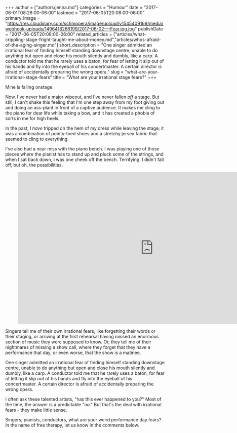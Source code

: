 +++
author = ["authors/jenna.md"]
categories = "Humour"
date = "2017-06-01T08:26:00-06:00"
lastmod = "2017-06-05T20:08:00-06:00"
primary_image = "https://res.cloudinary.com/schmopera/image/upload/v1545409169/media/webhook-uploads/1496418266199/2017-06-02---Fear.jpg.jpg"
publishDate = "2017-06-05T20:08:00-06:00"
related_articles = ["articles/what-crippling-stage-fright-taught-me-about-money.md","articles/whos-afraid-of-the-aging-singer.md"]
short_description = "One singer admitted an irrational fear of finding himself standing downstage centre, unable to do anything but open and close his mouth silently and dumbly, like a carp. A conductor told me that he rarely uses a baton, for fear of letting it slip out of his hands and fly into the eyeball of his concertmaster. A certain director is afraid of accidentally preparing the wrong opera."
slug = "what-are-your-irrational-stage-fears"
title = "What are your irrational stage fears?"
+++

Mine is falling onstage.

Now, I've never had a major wipeout, and I've never fallen *off* a stage. But still, I can't shake this feeling that I'm one step away from my foot giving out and doing an ass-plant in front of a captive audience. It makes me cling to the piano for dear life while taking a bow, and it has created a phobia of sorts in me for high heels.

In the past, I *have* tripped on the hem of my dress while leaving the stage; it was a combination of pointy-toed shoes and a stretchy jersey fabric that seemed to cling to everything.

I've also had a near miss with the piano bench. I was playing one of those pieces where the pianist has to stand up and pluck some of the strings, and when I sat back down, I was one cheek off the bench. Terrifying. I didn't fall off, but oh, the possibilities.

<figure data-type="video">
<iframe width="854" height="480" src="https://www.youtube.com/embed/w2jdk18_6c4" frameborder="0" allowfullscreen></iframe>
</figure>

Singers tell me of their own irrational fears, like forgetting their words or their staging, or arriving at the first rehearsal having missed an enormous section of music they were supposed to know. Or, they tell me of their nightmares of missing a show call, where they forget that they have a performance that day, or even worse, that the show is a matinee. 

One singer admitted an irrational fear of finding himself standing downstage centre, unable to do anything but open and close his mouth silently and dumbly, like a carp. A conductor told me that he rarely uses a baton, for fear of letting it slip out of his hands and fly into the eyeball of his concertmaster. A certain director is afraid of accidentally preparing the wrong opera.

I often ask these talented artists, "has this ever happened to you?" Most of the time, the answer is a predictable "no." But that's the deal with irrational fears - they make little sense.

Singers, pianists, conductors, what are your weird performance day fears? In the name of free therapy, let us know in the comments below.
